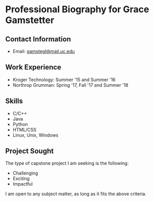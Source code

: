 # Professional Biography for Grace Gamstetter

## Contact Information

* Email: gamstegl@mail.uc.edu

## Work Experience

* Kroger Technology: Summer '15 and Summer '16
* Northrop Grumman: Spring '17, Fall '17 and Summer '18

## Skills

* C/C++
* Java
* Python
* HTML/CSS
* Linux, Unix, Windows

## Project Sought

The type of capstone project I am seeking is the following:

* Challenging
* Exciting
* Impactful

I am open to any subject matter, as long as it fits the above criteria.
